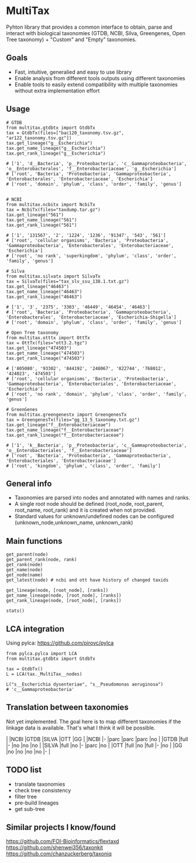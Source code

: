 # MultiTax

Pyhton library that provides a common interface to obtain, parse and interact with biological taxonomies (GTDB, NCBI, Silva, Greengenes, Open Tree taxonomy) + "Custom" and "Empty" taxonomies. 

## Goals
 
 - Fast, intuitive, generalied and easy to use library
 - Enable analysis from different tools outputs using different taxonomies
 - Enable tools to easily extend compatibility with multiple taxonomies without extra implementation effort

## Usage

    # GTDB
    from multitax.gtdbtx import GtdbTx
    tax = GtdbTx(files=["bac120_taxonomy.tsv.gz", "ar122_taxonomy.tsv.gz"])
    tax.get_lineage("g__Escherichia")
    tax.get_name_lineage("g__Escherichia")
    tax.get_rank_lineage("g__Escherichia")

    # ['1', 'd__Bacteria', 'p__Proteobacteria', 'c__Gammaproteobacteria', 'o__Enterobacterales', 'f__Enterobacteriaceae', 'g__Escherichia']
    # ['root', 'Bacteria', 'Proteobacteria', 'Gammaproteobacteria', 'Enterobacterales', 'Enterobacteriaceae', 'Escherichia']
    # ['root', 'domain', 'phylum', 'class', 'order', 'family', 'genus']
    

    # NCBI
    from multitax.ncbitx import NcbiTx
    tax = NcbiTx(files="taxdump.tar.gz")
    tax.get_lineage("561")
    tax.get_name_lineage("561")
    tax.get_rank_lineage("561")
    
    # ['1', '131567', '2', '1224', '1236', '91347', '543', '561']
    # ['root', 'cellular organisms', 'Bacteria', 'Proteobacteria', 'Gammaproteobacteria', 'Enterobacterales', 'Enterobacteriaceae', 'Escherichia']
    # ['root', 'no rank', 'superkingdom', 'phylum', 'class', 'order', 'family', 'genus']    

    # Silva
    from multitax.silvatx import SilvaTx
    tax = SilvaTx(files="tax_slv_ssu_138.1.txt.gz")
    tax.get_lineage("46463")
    tax.get_name_lineage("46463")
    tax.get_rank_lineage("46463")
    
    # ['1', '3', '2375', '3303', '46449', '46454', '46463']
    # ['root', 'Bacteria', 'Proteobacteria', 'Gammaproteobacteria', 'Enterobacterales', 'Enterobacteriaceae', 'Escherichia-Shigella']
    # ['root', 'domain', 'phylum', 'class', 'order', 'family', 'genus']

    # Open Tree taxonomy
    from multitax.otttx import OttTx
    tax = OttTx(files="ott3.2.tgz")
    tax.get_lineage("474503")
    tax.get_name_lineage("474503")
    tax.get_rank_lineage("474503")
    
    # ['805080', '93302', '844192', '248067', '822744', '768012', '424023', '474503']
    # ['root', 'cellular organisms', 'Bacteria', 'Proteobacteria', 'Gammaproteobacteria', 'Enterobacteriales', 'Enterobacteriaceae', 'Escherichia']
    # ['root', 'no rank', 'domain', 'phylum', 'class', 'order', 'family', 'genus']

    # GreenGenes
    from multitax.greengenestx import GreengenesTx
    tax = GreengenesTx(files="gg_13_5_taxonomy.txt.gz")
    tax.get_lineage("f__Enterobacteriaceae")
    tax.get_name_lineage("f__Enterobacteriaceae")
    tax.get_rank_lineage("f__Enterobacteriaceae")
    
    # ['1', 'k__Bacteria', 'p__Proteobacteria', 'c__Gammaproteobacteria', 'o__Enterobacteriales', 'f__Enterobacteriaceae']
    # ['root', 'Bacteria', 'Proteobacteria', 'Gammaproteobacteria', 'Enterobacteriales', 'Enterobacteriaceae']
    # ['root', 'kingdom', 'phylum', 'class', 'order', 'family']

## General info

 - Taxonomies are parsed into nodes and annotated with names and ranks.
 - A single root node should be defined (root_node, root_parent, root_name, root_rank) and it is created when not provided.
 - Standard values for unknown/undefined nodes can be configured (unknown_node,unknown_name, unknown_rank)

## Main functions

    get_parent(node) 
    get_parent_rank(node, rank)
    get_rank(node)
    get_name(node)
    get_node(name)
    get_latest(node) # ncbi and ott have history of changed taxids

    get_lineage(node, [root_node], [ranks])
    get_name_lineage(node, [root_node], [ranks])
    get_rank_lineage(node, [root_node], [ranks])

    stats()

## LCA integration

Using pylca: https://github.com/pirovc/pylca

    from pylca.pylca import LCA
    from multitax.gtdbtx import GtdbTx

    tax = GtdbTx()
    L = LCA(tax._MultiTax__nodes)

    L("s__Escherichia dysenteriae", "s__Pseudomonas aeruginosa")
    # 'c__Gammaproteobacteria'
    
## Translation between taxonomies

Not yet implemented. The goal here is to map different taxonomies if the linkage data is available. That's what I think it will be possible.

|        |NCBI   |GTDB   |SILVA   |OTT   |GG  |
|NCBI    |-      |parc   |parc    |parc  |no  |
|GTDB    |full   |-      |no      |no    |no  |
|SILVA   |full   |no     |-       |parc  |no  |
|OTT     |full   |no     |full    |-     |no  |
|GG      |no     |no     |no      |no    |-   |


## TODO list

- translate taxonomies
- check tree consistency
- filter tree
- pre-build lineages
- get sub-tree

## Similar projects I know/found

https://github.com/FOI-Bioinformatics/flextaxd
https://github.com/shenwei356/taxonkit
https://github.com/chanzuckerberg/taxoniq